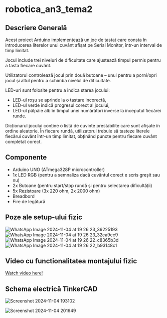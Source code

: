 # robotica_an3_tema2


## Descriere Generală
Acest proiect Arduino implementează un joc de tastat care consta în introducerea literelor unui cuvânt afișat pe Serial Monitor, într-un interval de timp limitat. 

Jocul include trei niveluri de dificultate care ajustează timpul permis pentru a tasta fiecare cuvânt.

Utilizatorul controlează jocul prin două butoane – unul pentru a porni/opri jocul și altul pentru a schimba nivelul de dificultate. 

LED-uri sunt folosite pentru a indica starea jocului:

- LED-ul roșu se aprinde la o tastare incorectă,
- LED-ul verde indică progresul corect al jocului,
- LED-ul pâlpâie alb în timpul unei numărători inverse la începutul fiecărei runde.

Dicționarul jocului conține o listă de cuvinte prestabilite care sunt afișate în ordine aleatorie.
În fiecare rundă, utilizatorul trebuie să tasteze literele fiecărui cuvânt într-un timp limitat, obținând puncte pentru fiecare cuvânt completat corect.



## Componente
- Arduino UNO (ATmega328P microcontroller)
- 1x LED RGB (pentru a semnaliza dacă cuvântul corect e scris greșit sau nu)
- 2x Butoane (pentru start/stop rundă și pentru selectarea dificultății)
- 5x Rezistoare (3x 220 ohm, 2x 2000 ohm)
- Breadbord
- Fire de legătură

## Poze ale setup-ului fizic

![WhatsApp Image 2024-11-04 at 19 26 23_36225193](https://github.com/user-attachments/assets/b7bc3da7-7e01-4420-9e6e-1da8d1cc91e8)
![WhatsApp Image 2024-11-04 at 19 26 23_32ca9ec9](https://github.com/user-attachments/assets/c1f84788-5673-4ce6-ab09-45b706ffccda)
![WhatsApp Image 2024-11-04 at 19 26 22_c8365b3d](https://github.com/user-attachments/assets/68209922-db52-43e0-8428-86f143447c4f)
![WhatsApp Image 2024-11-04 at 19 26 22_b93148c1](https://github.com/user-attachments/assets/cd3bcae2-7a9d-4d8f-be45-1de459f446bd)


## Video cu functionalitatea montajului fizic
[Watch video here!](https://youtu.be/372jr29r4Q4)


## Schema electrică TinkerCAD

![Screenshot 2024-11-04 193102](https://github.com/user-attachments/assets/b50a1ddd-3e36-47f0-af78-3a835562e4bf)

![Screenshot 2024-11-04 201649](https://github.com/user-attachments/assets/107f46af-20fa-4ef3-8534-36f542804a9d)

